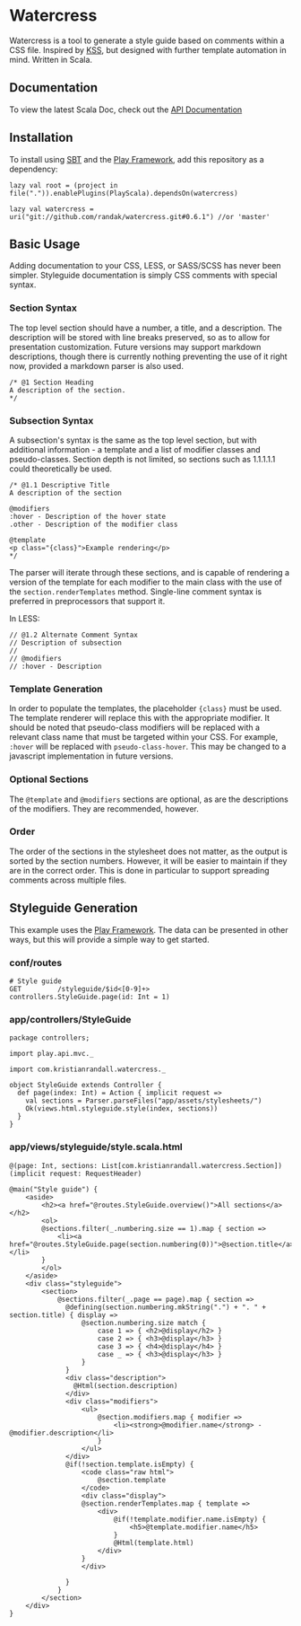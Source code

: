 Watercress
==========

Watercress is a tool to generate a style guide based on comments within a CSS file. Inspired by [KSS](http://warpspire.com/kss/),
but designed with further template automation in mind. Written in Scala.

Documentation
-------------

To view the latest Scala Doc, check out the [API Documentation](http://randak.github.io/watercress/latest/api/#com.kristianrandall.watercress.package)

Installation
------------
To install using [SBT](http://www.scala-sbt.org/) and the [Play Framework](https://www.playframework.com/), add this repository as a dependency:

```
lazy val root = (project in file(".")).enablePlugins(PlayScala).dependsOn(watercress)

lazy val watercress = uri("git://github.com/randak/watercress.git#0.6.1") //or 'master'
```

Basic Usage
-----------

Adding documentation to your CSS, LESS, or SASS/SCSS has never been simpler. Styleguide documentation is simply CSS comments
with special syntax.

### Section Syntax
The top level section should have a number, a title, and a description. The description will be stored with line breaks
preserved, so as to allow for presentation customization. Future versions may support markdown descriptions, though there
is currently nothing preventing the use of it right now, provided a markdown parser is also used.

```
/* @1 Section Heading 
A description of the section.
*/
```

### Subsection Syntax
A subsection's syntax is the same as the top level section, but with additional information - a template and a list of
modifier classes and pseudo-classes. Section depth is not limited, so sections such as 1.1.1.1.1 could theoretically be 
used.

```
/* @1.1 Descriptive Title
A description of the section

@modifiers
:hover - Description of the hover state
.other - Description of the modifier class

@template
<p class="{class}">Example rendering</p>
*/
```

The parser will iterate through these sections, and is capable of rendering a version of the template for each modifier
to the main class with the use of the `section.renderTemplates` method. Single-line comment syntax is preferred in 
preprocessors that support it. 

In LESS:

```
// @1.2 Alternate Comment Syntax
// Description of subsection
//
// @modifiers
// :hover - Description
```

### Template Generation
In order to populate the templates, the placeholder `{class}` must be used. The template renderer will replace this with
the appropriate modifier. It should be noted that pseudo-class modifiers will be replaced with a relevant class name that
must be targeted within your CSS. For example, `:hover` will be replaced with `pseudo-class-hover`. This may be changed
to a javascript implementation in future versions. 

### Optional Sections
The `@template` and `@modifiers` sections are optional, as are the descriptions of the modifiers. They are recommended,
however. 

### Order
The order of the sections in the stylesheet does not matter, as the output is sorted by the section numbers. However, it
will be easier to maintain if they are in the correct order. This is done in particular to support spreading comments across
multiple files.



Styleguide Generation
---------------------

This example uses the [Play Framework](https://www.playframework.com/). The data can be presented in other ways, but
this will provide a simple way to get started.

### conf/routes

```
# Style guide
GET         /styleguide/$id<[0-9]+>                        controllers.StyleGuide.page(id: Int = 1)
```

### app/controllers/StyleGuide

```
package controllers;

import play.api.mvc._

import com.kristianrandall.watercress._

object StyleGuide extends Controller {
  def page(index: Int) = Action { implicit request =>
    val sections = Parser.parseFiles("app/assets/stylesheets/")
    Ok(views.html.styleguide.style(index, sections))
  }
}
```

### app/views/styleguide/style.scala.html

```
@(page: Int, sections: List[com.kristianrandall.watercress.Section])(implicit request: RequestHeader)

@main("Style guide") {
    <aside>
        <h2><a href="@routes.StyleGuide.overview()">All sections</a></h2>
        <ol>
        @sections.filter(_.numbering.size == 1).map { section =>
            <li><a href="@routes.StyleGuide.page(section.numbering(0))">@section.title</a></li>
        }
        </ol>
    </aside>
    <div class="styleguide">
        <section>
            @sections.filter(_.page == page).map { section =>
              @defining(section.numbering.mkString(".") + ". " + section.title) { display =>
                  @section.numbering.size match {
                      case 1 => { <h2>@display</h2> }
                      case 2 => { <h3>@display</h3> }
                      case 3 => { <h4>@display</h4> }
                      case _ => { <h3>@display</h3> }
                  }
              }
              <div class="description">
                @Html(section.description)
              </div>
              <div class="modifiers">
                  <ul>
                      @section.modifiers.map { modifier =>
                          <li><strong>@modifier.name</strong> - @modifier.description</li>
                      }
                  </ul>
              </div>
              @if(!section.template.isEmpty) {
                  <code class="raw html">
                      @section.template
                  </code>
                  <div class="display">
                  @section.renderTemplates.map { template =>
                      <div>
                          @if(!template.modifier.name.isEmpty) {
                              <h5>@template.modifier.name</h5>
                          }
                          @Html(template.html)
                      </div>
                  }
                  </div>
                  
              }
            }
        </section>
    </div>
}
```
